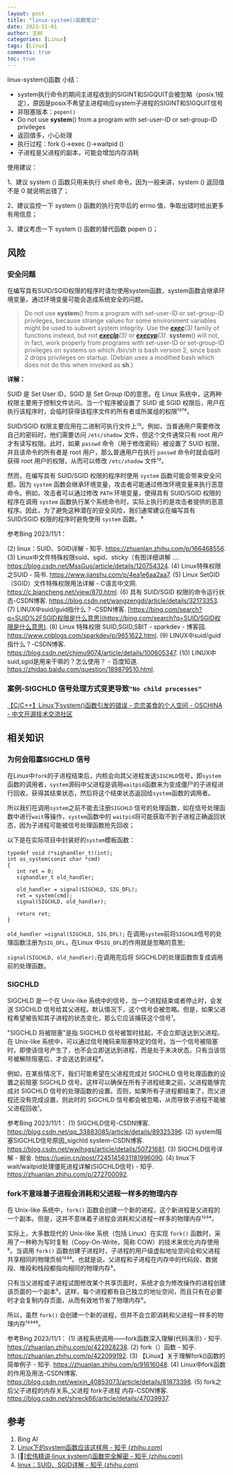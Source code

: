 ```yaml
---
layout: post
title: "linux-system()函数笔记"
date: 2023-11-01
author: 玉树
categories: [Linux]
tags: [Linux]
comments: true
toc: true
---
```


linux-system()函数 小结：

- system执行命令的期间主进程收到的SIGINT和SIGQUIT会被忽略（posix.1规定），原因是posix不希望主进程响应system子进程的SIGINT和SIGQUIT信号
- 非阻塞版本：`popen()`
- Do not use **system**() from a program with set-user-ID or set-group-ID privileges
- 返回值多，小心处理
- 执行过程：fork ()->exec ()->waitpid ()
- 子进程是父进程的副本，可能会增加内存消耗

使用建议：

1、建议 system () 函数只用来执行 shell 命令，因为一般来讲，system () 返回值不是 0 就说明出错了；

2、建议监控一下 system () 函数的执行完毕后的 errno 值，争取出错时给出更多有用信息；

3、建议考虑一下 system () 函数的替代函数 popen ()；

## 风险

### **安全问题**

在编写具有SUID/SGID权限的程序时请勿使用system函数，system函数会继承环境变量，通过环境变量可能会造成系统安全的问题。

> Do not use **system**() from a program with set-user-ID or set-group-ID privileges, because strange values for some environment variables might be used to subvert system integrity. Use the [***exec***](https://linux.die.net/man/3/exec)*(3)* family of functions instead, but not [***execlp***](https://linux.die.net/man/3/execlp)*(3)* or [***execvp***](https://linux.die.net/man/3/execvp)*(3)*. **system**() will not, in fact, work properly from programs with set-user-ID or set-group-ID privileges on systems on which */bin/sh* is bash version 2, since bash 2 drops privileges on startup. (Debian uses a modified bash which does not do this when invoked as **sh**.)

**详解：**

SUID 是 Set User ID，SGID 是 Set Group ID的意思。在 Linux 系统中，这两种权限主要用于控制文件访问。当一个程序被设置了 SUID 或 SGID 权限后，用户在执行该程序时，会临时获得该程序文件的所有者或所属组的权限¹²⁷⁸。

SUID/SGID 权限主要应用在二进制可执行文件上¹²。例如，当普通用户需要修改自己的密码时，他们需要访问 `/etc/shadow` 文件，但这个文件通常只有 root 用户才有读写权限。此时，如果 `passwd` 命令（用于修改密码）被设置了 SUID 权限，并且该命令的所有者是 root 用户，那么普通用户在执行 `passwd` 命令时就会临时获得 root 用户的权限，从而可以修改 `/etc/shadow` 文件¹²。

然而，在编写具有 SUID/SGID 权限的程序时使用 `system` 函数可能会带来安全问题。因为 `system` 函数会继承环境变量，攻击者可能通过修改环境变量来执行恶意命令。例如，攻击者可以通过修改 `PATH` 环境变量，使得具有 SUID/SGID 权限的程序在调用 `system` 函数执行某个系统命令时，实际上执行的是攻击者提供的恶意程序。因此，为了避免这种潜在的安全风险，我们通常建议在编写具有 SUID/SGID 权限的程序时避免使用 `system` 函数。⁹

参考Bing 2023/11/1：

(2) linux：SUID、SGID详解 - 知乎. https://zhuanlan.zhihu.com/p/166468556. (3) Linux中文件特殊权限suid、sgid、sticky（有图详细讲解 .... https://blog.csdn.net/MssGuo/article/details/120754324. (4) Linux特殊权限之SUID - 简书. https://www.jianshu.com/p/4ea1e6aa2aa7. (5) Linux SetGID（SGID）文件特殊权限用法详解 - C语言中文网. https://c.biancheng.net/view/870.html. (6) 具有 SUID/SGID 权限的命令运行状态-CSDN博客. https://blog.csdn.net/wangzengdi/article/details/32173353. (7) LINUX中suid/guid指什么？-CSDN博客. [https://bing.com/search?q=SUID%2FSGID权限是什么意思](https://bing.com/search?q=SUID/SGID权限是什么意思). (8) Linux 特殊权限 SUID,SGID,SBIT - sparkdev - 博客园. https://www.cnblogs.com/sparkdev/p/9651622.html. (9) LINUX中suid/guid指什么？-CSDN博客. https://blog.csdn.net/chimu9074/article/details/100605347. (10) LINUX中suid,sgid是用来干嘛的？怎么使用？ - 百度知道. https://zhidao.baidu.com/question/189879510.html.

### 案例-SIGCHLD 信号处理方式变更导致`"No child processes"`

[【C/C++】Linux下system()函数引发的错误 - 恋恋美食的个人空间 - OSCHINA - 中文开源技术交流社区](https://my.oschina.net/renhc/blog/54582)

## 相关知识

### **为何会阻塞SIGCHLD 信号**

在Linux中`fork`的子进程结束后，内核会向其父进程发送`SIGCHLD`信号，即`system`函数的调用者，`system`源码中父进程是调用`waitpid`函数来为变成僵尸的子进程进行回收，获得其结束状态，然后将这个结束状态返回给`system`函数的调用者。

所以我们在调用`system`之前不能去注册`SIGCHLD` 信号的处理函数，如在信号处理函数中进行`wait`等操作，`system`函数中的 `waitpid`将可能获取不到子进程正确返回状态，因为子进程可能被信号处理函数抢先回收；

以下是在实际项目中封装好的`system`模板函数：

```
typedef void (*sighandler_t)(int);
int os_system(const char *cmd)
{
   int ret = 0;
   sighandler_t old_handler;

   old_handler = signal(SIGCHLD, SIG_DFL);
   ret = system(cmd);
   signal(SIGCHLD, old_handler);

   return ret;
}
```

`old_handler =signal(SIGCHLD, SIG_DFL);` 在调用`system`前将`SIGCHLD`信号的处理函数注册为`SIG_DFL`，在Linux 中`SIG_DFL`的作用就是忽略的意思;

`signal(SIGCHLD, old_handler);`在调用完后将 SIGCHLD的处理函数恢复成调用前的处理函数。

### SIGCHLD

SIGCHLD 是一个在 Unix-like 系统中的信号，当一个进程结束或者停止时，会发送 SIGCHLD 信号给其父进程。默认情况下，这个信号会被忽略。但是，如果父进程希望被告知其子进程的状态变化，那么它应该捕获这个信号¹。

"SIGCHLD 将被阻塞"是指 SIGCHLD 信号被暂时挂起，不会立即送达到父进程。在 Unix-like 系统中，可以通过信号掩码来阻塞特定的信号。当一个信号被阻塞时，即使该信号产生了，也不会立即送达到进程，而是处于未决状态。只有当该信号被解除阻塞后，才会送达到进程⁴。

例如，在某些情况下，我们可能希望在父进程完成对 SIGCHLD 信号处理函数的设置之前阻塞 SIGCHLD 信号。这样可以确保在所有子进程结束之前，父进程能够完成对 SIGCHLD 信号的处理函数的设置。否则，如果所有子进程都结束了，而父进程还没有完成设置，则此时的 SIGCHLD 信号都会被忽略，从而导致子进程不能被父进程回收¹。

参考Bing 2023/11/1： (1) SIGCHLD信号-CSDN博客. https://blog.csdn.net/qq_33883085/article/details/89325396. (2) system阻塞SIGCHLD信号原因_sigchld system-CSDN博客. https://blog.csdn.net/wwlhsgs/article/details/50721681. (3) SIGCHLD信号详解 - 掘金. https://juejin.cn/post/7245145631181996090. (4) linux下wait/waitpid处理僵死进程详解(SIGCHLD信号) - 知乎. https://zhuanlan.zhihu.com/p/272700092.

### fork不意味着子进程会消耗和父进程一样多的物理内存

在 Unix-like 系统中，`fork()` 函数会创建一个新的进程，这个新进程是父进程的一个副本。但是，这并不意味着子进程会消耗和父进程一样多的物理内存¹²³⁴。

实际上，大多数现代的 Unix-like 系统（包括 Linux）在实现 `fork()` 函数时，采用了一种称为写时复制（Copy-On-Write，简称 COW）的技术来优化内存使用⁵。当调用 `fork()` 函数创建子进程时，子进程的用户级虚拟地址空间会和父进程共享相同的物理页帧¹²³⁴。也就是说，父进程和子进程在内存中的代码段、数据段、堆段和栈段都指向相同的物理内存⁵。

只有当父进程或子进程试图修改某个共享页面时，系统才会为修改操作的进程创建该页面的一个副本⁵。这样，每个进程都有自己独立的地址空间，而且只有在必要时才会复制内存页面，从而有效地节省了物理内存⁵。

所以，虽然 `fork()` 会创建一个新的进程，但并不会立即消耗和父进程一样多的物理内存¹²³⁴⁵。

参考Bing 2023/11/1： (1) 进程系统调用——fork函数深入理解(代码演示) - 知乎. https://zhuanlan.zhihu.com/p/422928238. (2) fork（）函数 - 知乎. https://zhuanlan.zhihu.com/p/422099192. (3) 【Linux】关于理解fork()函数的简单例子 - 知乎. https://zhuanlan.zhihu.com/p/91616048. (4) Linux中fork函数的作用及用法-CSDN博客. https://blog.csdn.net/weixin_40853073/article/details/81873398. (5) fork之后父子进程的内存关系_父进程 fork子进程 内存-CSDN博客. https://blog.csdn.net/shreck66/article/details/47039937.

## 参考

1. Bing AI
2. [Linux下的system函数应该这样用 - 知乎 (zhihu.com)](https://zhuanlan.zhihu.com/p/563194375)
3. [🌟][宏伟精讲·linux system()函数完全解密 - 知乎 (zhihu.com)](https://zhuanlan.zhihu.com/p/457019360)
4. [linux：SUID、SGID详解 - 知乎 (zhihu.com)](https://zhuanlan.zhihu.com/p/166468556)
